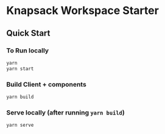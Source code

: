 # Knapsack Workspace Starter

## Quick Start

### To Run locally

```bash
yarn
yarn start
```

### Build Client + components

```bash
yarn build
```

### Serve locally (after running `yarn build`)

```bash
yarn serve
```
